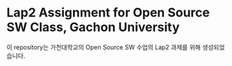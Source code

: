 # Lap2 Assignment for Open Source SW Class, Gachon University

이 repository는 가천대학교의 Open Source SW 수업의 Lap2 과제를 위해 생성되었습니다.
